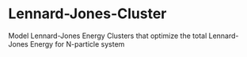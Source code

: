 # Lennard-Jones-Cluster
Model Lennard-Jones Energy Clusters that optimize the total Lennard-Jones Energy for N-particle system
